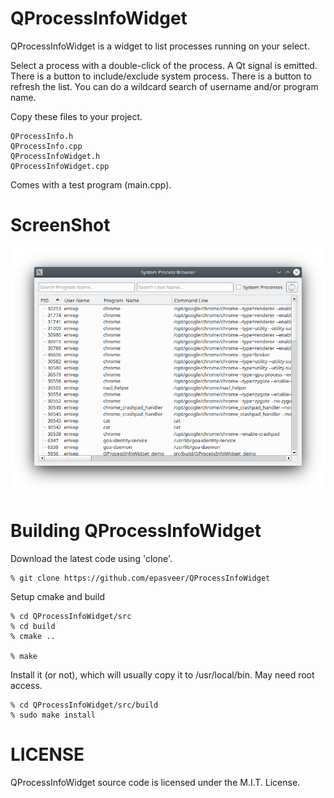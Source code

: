 QProcessInfoWidget
==================

QProcessInfoWidget is a widget to list processes running on your select.

Select a process with a double-click of the process. A Qt signal is emitted.
There is a button to include/exclude system process.
There is a button to refresh the list.
You can do a wildcard search of username and/or program name.

Copy these files to your project.

    QProcessInfo.h
    QProcessInfo.cpp
    QProcessInfoWidget.h
    QProcessInfoWidget.cpp

Comes with a test program (main.cpp).

ScreenShot
==========

![](images/example.png)


Building QProcessInfoWidget
===========================

Download the latest code using 'clone'.

    % git clone https://github.com/epasveer/QProcessInfoWidget

Setup cmake and build

    % cd QProcessInfoWidget/src
    % cd build
    % cmake ..

    % make

Install it (or not), which will usually copy it to /usr/local/bin.
May need root access.

    % cd QProcessInfoWidget/src/build
    % sudo make install


LICENSE
=======

QProcessInfoWidget source code is licensed under the M.I.T. License.


